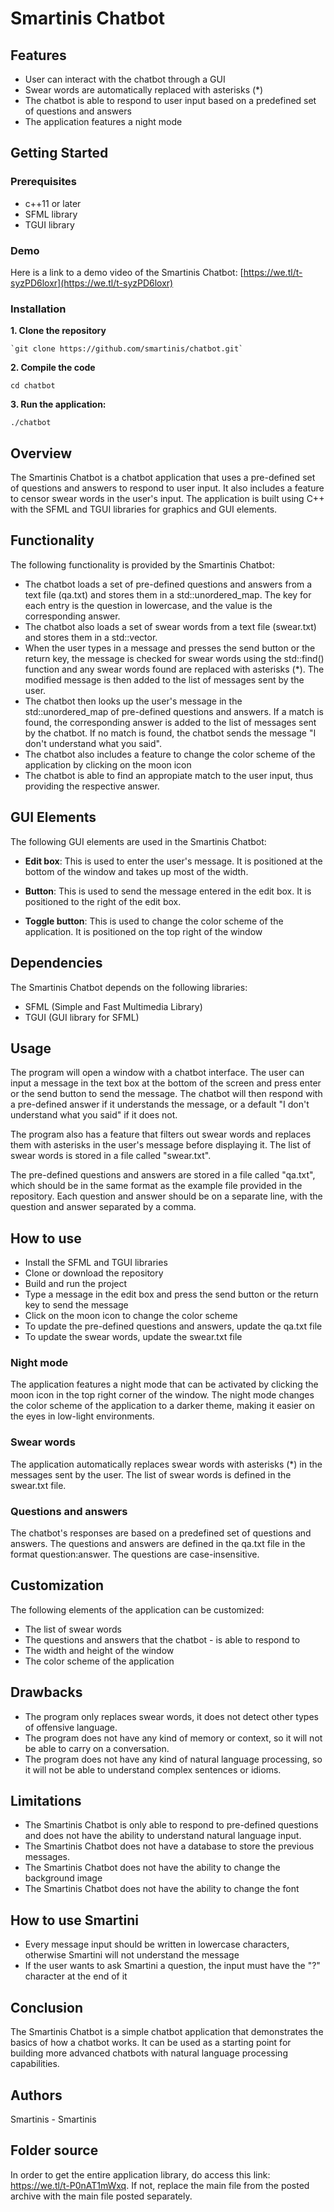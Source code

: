 # **Smartinis Chatbot**

## **Features**

-   User can interact with the chatbot through a GUI
-   Swear words are automatically replaced with asterisks (\*)
-   The chatbot is able to respond to user input based on a predefined set of questions and answers
-   The application features a night mode

## **Getting Started**

### **Prerequisites**

-   c++11 or later
-   SFML library
-   TGUI library

### **Demo**

Here is a link to a demo video of the Smartinis Chatbot: [https://we.tl/t-syzPD6loxr](https://we.tl/t-syzPD6loxr)

### **Installation**

**1. Clone the repository**

    `git clone https://github.com/smartinis/chatbot.git`

**2. Compile the code**

```
cd chatbot
```

**3. Run the application:**

```
./chatbot
```

## **Overview**

The Smartinis Chatbot is a chatbot application that uses a pre-defined set of questions and answers to respond to user input. It also includes a feature to censor swear words in the user's input. The application is built using C++ with the SFML and TGUI libraries for graphics and GUI elements.

## **Functionality**

The following functionality is provided by the Smartinis Chatbot:

-   The chatbot loads a set of pre-defined questions and answers from a text file (qa.txt) and stores them in a std::unordered_map. The key for each entry is the question in lowercase, and the value is the corresponding answer.
-   The chatbot also loads a set of swear words from a text file (swear.txt) and stores them in a std::vector.
-   When the user types in a message and presses the send button or the return key, the message is checked for swear words using the std::find() function and any swear words found are replaced with asterisks (\*). The modified message is then added to the list of messages sent by the user.
-   The chatbot then looks up the user's message in the std::unordered_map of pre-defined questions and answers. If a match is found, the corresponding answer is added to the list of messages sent by the chatbot. If no match is found, the chatbot sends the message "I don't understand what you said".
-   The chatbot also includes a feature to change the color scheme of the application by clicking on the moon icon
-   The chatbot is able to find an appropiate match to the user input, thus providing the respective answer.

## **GUI Elements**

The following GUI elements are used in the Smartinis Chatbot:

-   **Edit box**: This is used to enter the user's message. It is positioned at the bottom of the window and takes up most of the width.

-   **Button**: This is used to send the message entered in the edit box. It is positioned to the right of the edit box.

-   **Toggle button**: This is used to change the color scheme of the application. It is positioned on the top right of the window

## **Dependencies**

The Smartinis Chatbot depends on the following libraries:

-   SFML (Simple and Fast Multimedia Library)
-   TGUI (GUI library for SFML)

## **Usage**

The program will open a window with a chatbot interface. The user can input a message in the text box at the bottom of the screen and press enter or the send button to send the message. The chatbot will then respond with a pre-defined answer if it understands the message, or a default "I don't understand what you said" if it does not.

The program also has a feature that filters out swear words and replaces them with asterisks in the user's message before displaying it. The list of swear words is stored in a file called "swear.txt".

The pre-defined questions and answers are stored in a file called "qa.txt", which should be in the same format as the example file provided in the repository. Each question and answer should be on a separate line, with the question and answer separated by a comma.

## **How to use**

-   Install the SFML and TGUI libraries
-   Clone or download the repository
-   Build and run the project
-   Type a message in the edit box and press the send button or the return key to send the message
-   Click on the moon icon to change the color scheme
-   To update the pre-defined questions and answers, update the qa.txt file
-   To update the swear words, update the swear.txt file

### **Night mode**

The application features a night mode that can be activated by clicking the moon icon in the top right corner of the window. The night mode changes the color scheme of the application to a darker theme, making it easier on the eyes in low-light environments.

### **Swear words**

The application automatically replaces swear words with asterisks (\*) in the messages sent by the user. The list of swear words is defined in the swear.txt file.

### **Questions and answers**

The chatbot's responses are based on a predefined set of questions and answers. The questions and answers are defined in the qa.txt file in the format question:answer. The questions are case-insensitive.

## **Customization**

The following elements of the application can be customized:

-   The list of swear words
-   The questions and answers that the chatbot - is able to respond to
-   The width and height of the window
-   The color scheme of the application

## **Drawbacks**

-   The program only replaces swear words, it does not detect other types of offensive language.
-   The program does not have any kind of memory or context, so it will not be able to carry on a conversation.
-   The program does not have any kind of natural language processing, so it will not be able to understand complex sentences or idioms.

## **Limitations**

-   The Smartinis Chatbot is only able to respond to pre-defined questions and does not have the ability to understand natural language input.
-   The Smartinis Chatbot does not have a database to store the previous messages.
-   The Smartinis Chatbot does not have the ability to change the background image
-   The Smartinis Chatbot does not have the ability to change the font

## **How to use Smartini**

-   Every message input should be written in lowercase characters, otherwise Smartini will not understand the message
-   If the user wants to ask Smartini a question, the input must have the "?" character at the end of it

## **Conclusion**

The Smartinis Chatbot is a simple chatbot application that demonstrates the basics of how a chatbot works. It can be used as a starting point for building more advanced chatbots with natural language processing capabilities.

## **Authors**

Smartinis - Smartinis

## **Folder source**

In order to get the entire application library, do access this link:
https://we.tl/t-P0nAT1mWxq. If not, replace the main file from the posted archive with the main file posted separately.
